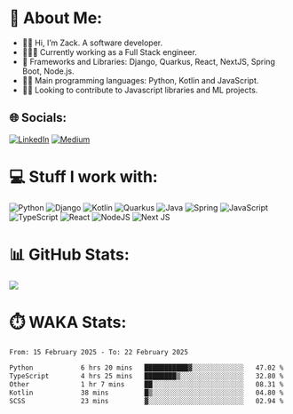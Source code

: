 # 💫 About Me:
- 👋🏽 Hi, I’m Zack. A software developer.<br>
- 👨🏽‍💻 Currently working as a Full Stack engineer.<br>
- 📜 Frameworks and Libraries: Django, Quarkus, React, NextJS, Spring Boot, Node.js.<br>
- 💪🏽 Main programming languages: Python, Kotlin and JavaScript.<br>
- 🤝🏽 Looking to contribute to Javascript libraries and ML projects.


## 🌐 Socials:
[![LinkedIn](https://img.shields.io/badge/LinkedIn-%230077B5.svg?logo=linkedin&logoColor=white)](https://linkedin.com/in/zackgakuo) [![Medium](https://img.shields.io/badge/Medium-12100E?logo=medium&logoColor=white)](https://medium.com/@zackgakuo) 

# 💻 Stuff I work with:
![Python](https://img.shields.io/badge/python-3670A0?style=for-the-badge&logo=python&logoColor=ffdd54) ![Django](https://img.shields.io/badge/django-%23092E20.svg?style=for-the-badge&logo=django&logoColor=white) ![Kotlin](https://img.shields.io/badge/kotlin-%237F52FF.svg?style=for-the-badge&logo=kotlin&logoColor=white) ![Quarkus](https://img.shields.io/badge/quarkus-%234794EB.svg?style=for-the-badge&logo=quarkus&logoColor=white) ![Java](https://img.shields.io/badge/java-%23ED8B00.svg?style=for-the-badge&logo=openjdk&logoColor=white) ![Spring](https://img.shields.io/badge/spring-%236DB33F.svg?style=for-the-badge&logo=spring&logoColor=white) ![JavaScript](https://img.shields.io/badge/javascript-%23323330.svg?style=for-the-badge&logo=javascript&logoColor=%23F7DF1E) ![TypeScript](https://img.shields.io/badge/typescript-%23007ACC.svg?style=for-the-badge&logo=typescript&logoColor=white) ![React](https://img.shields.io/badge/react-%2320232a.svg?style=for-the-badge&logo=react&logoColor=%2361DAFB) ![NodeJS](https://img.shields.io/badge/node.js-6DA55F?style=for-the-badge&logo=node.js&logoColor=white) ![Next JS](https://img.shields.io/badge/Next-black?style=for-the-badge&logo=next.js&logoColor=white)

# 📊 GitHub Stats:
![](https://github-readme-streak-stats.herokuapp.com/?user=mugumo&theme=dark&hide_border=false)<br/>

# ⏱️ WAKA Stats:
<!--START_SECTION:waka-->

```txt
From: 15 February 2025 - To: 22 February 2025

Python            6 hrs 20 mins   ███████████▓░░░░░░░░░░░░░   47.02 %
TypeScript        4 hrs 25 mins   ████████▒░░░░░░░░░░░░░░░░   32.80 %
Other             1 hr 7 mins     ██░░░░░░░░░░░░░░░░░░░░░░░   08.31 %
Kotlin            38 mins         █▒░░░░░░░░░░░░░░░░░░░░░░░   04.80 %
SCSS              23 mins         ▓░░░░░░░░░░░░░░░░░░░░░░░░   02.94 %
```

<!--END_SECTION:waka-->

<!-- Proudly created with GPRM ( https://gprm.itsvg.in ) -->
